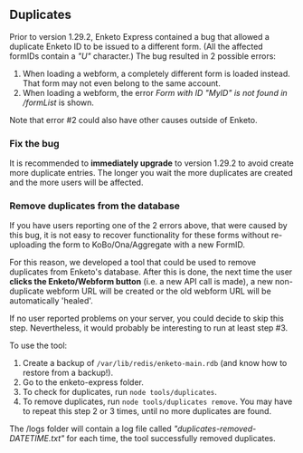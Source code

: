 ## Duplicates

Prior to version 1.29.2, Enketo Express contained a bug that allowed a duplicate Enketo ID to be issued to a different form. (All the affected formIDs contain a _"U"_ character.) The bug resulted in 2 possible errors:

1. When loading a webform, a completely different form is loaded instead. That form may not even belong to the same account.
2. When loading a webform, the error _Form with ID "MyID" is not found in /formList_ is shown.

Note that error #2 could also have other causes outside of Enketo.

### Fix the bug

It is recommended to **immediately upgrade** to version 1.29.2 to avoid create more duplicate entries. The longer you wait the more duplicates are created and the more users will be affected.

### Remove duplicates from the database

If you have users reporting one of the 2 errors above, that were caused by this bug, it is not easy to recover functionality for these forms without re-uploading the form to KoBo/Ona/Aggregate with a new FormID.

For this reason, we developed a tool that could be used to remove duplicates from Enketo's database. After this is done, the next time the user **clicks the Enketo/Webform button** (i.e. a new API call is made), a new non-duplicate webform URL will be created or the old webform URL will be automatically 'healed'. 

If no user reported problems on your server, you could decide to skip this step. Nevertheless, it would probably be interesting to run at least step #3.

To use the tool:

1. Create a backup of `/var/lib/redis/enketo-main.rdb` (and know how to restore from a backup!).
2. Go to the enketo-express folder.
3. To check for duplicates, run `node tools/duplicates`.
4. To remove duplicates, run `node tools/duplicates remove`. You may have to repeat this step 2 or 3 times, until no more duplicates are found.

The /logs folder will contain a log file called _"duplicates-removed-DATETIME.txt"_ for each time, the tool successfully removed duplicates.
